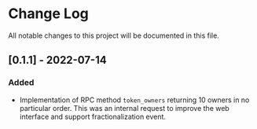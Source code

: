 # Change Log

All notable changes to this project will be documented in this file.

## [0.1.1] - 2022-07-14

### Added

 - Implementation of RPC method `token_owners` returning 10 owners in no particular order.
   This was an internal request to improve the web interface and support fractionalization event. 